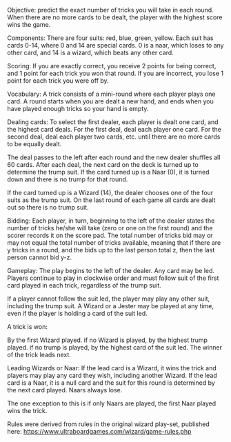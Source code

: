 Objective: predict the exact number of tricks you will take in each round. 
When there are no more cards to be dealt, the player with the highest score wins the game. 

Components: There are four suits: red, blue, green, yellow. Each suit has cards 0-14, where 0 and 14 are special cards. 
0 is a naar, which loses to any other card, and 14 is a wizard, which beats any other card. 

Scoring: If you are exactly correct, you receive 2 points for being correct, and 1 point for each trick you won that round. 
If you are incorrect, you lose 1 point for each trick you were off by. 

Vocabulary: A trick consists of a mini-round where each player plays one card. A round starts when you are dealt a new hand, and ends when you have played enough tricks so your hand is empty. 

Dealing cards: To select the first dealer, each player is dealt one card, and the highest card deals. 
For the first deal, deal each player one card. For the second deal, deal each player two cards, etc. until there are no more cards to be equally dealt. 

The deal passes to the left after each round and the new dealer shuffles all 60 cards. After each deal, the next card on the deck is turned up to determine the trump suit.
If the card turned up is a Naar (0), it is turned down and there is no trump for that round.

If the card turned up is a Wizard (14), the dealer chooses one of the four suits as the trump suit. On the last round of each game all cards are dealt out so there is no trump suit. 

Bidding: Each player, in turn, beginning to the left of the dealer states the number of tricks he/she will take (zero or one on the first round) and the scorer records it on the score pad. The total number of tricks bid may or may not equal the total number of tricks available, meaning that if there are y tricks in a round, and the bids up to the last person total z, then the last person cannot bid y-z. 

Gameplay:
The play begins to the left of the dealer. Any card may be led. Players continue to play in clockwise order and must follow suit of the first card played in each trick, regardless of the trump suit.

If a player cannot follow the suit led, the player may play any other suit, including the trump suit. A Wizard or a Jester may be played at any time, even if the player is holding a card of the suit led.

A trick is won:

By the first Wizard played.
if no Wizard is played, by the highest trump played.
if no trump is played, by the highest card of the suit led. The winner of the trick leads next.

Leading Wizards or Naar:
If the lead card is a Wizard, it wins the trick and players may play any card they wish, including another Wizard. If the lead card is a Naar, it is a null card and the suit for this round is determined by the next card played. Naars always lose.

The one exception to this is if only Naars are played, the first Naar played wins the trick.

Rules were derived from rules in the original wizard play-set, published here:
https://www.ultraboardgames.com/wizard/game-rules.php
